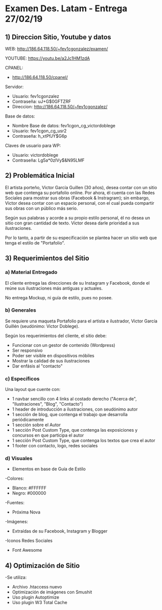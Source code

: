 # Examen Des. Latam - Entrega 27/02/19

## 1) Direccion Sitio, Youtube y datos

WEB:
http://186.64.118.50/~fev1cgonzalez/examen/

YOUTUBE:
https://youtu.be/a2Jc1HM1zdA

CPANEL:
* http://186.64.118.50/cpanel/

Servidor:
* Usuario: fev1cgonzalez
* Contraseña:	uJ+G$0GFTZRF
* Direccion: http://186.64.118.50/~fev1cgonzalez/

Base de datos:
* Nombre Base de datos: fev1cgon_cg_victordoblege
* Usuario: fev1cgon_cg_usr2
* Contraseña: h_xtPfJY$G6p

Claves de usuario para WP:
* Usuario: victordoblege
* Contraseña:	Lg5a*0zIVy$&N95LMF

## 2) Problemática Inicial

El artista porteño, Victor García Guillen (30 años), desea contar con un sitio web que contenga su portafolio online. Por ahora, él cuenta con las Redes Sociales para mostrar sus obras (Facebook & Instragram); sin embargo, Victor desea contar con un espacio personal, con el cual pueda compartir sus obras con un público más serio.

Según sus palabras y acorde a su propio estilo personal, él no desea un sitio con gran cantidad de texto. Victor desea darle prioridad a sus ilustraciones.

Por lo tanto, a partir de su especificación se plantea hacer un sitio web que tenga el estilo de "Portafolio".

## 3) Requerimientos del Sitio

### a) Material Entregado

El cliente entrega las direcciones de su Instagram y Facebook, donde el reúne sus ilustraciones más antiguas y actuales.

No entrega Mockup, ni guía de estilo, pues no posee.

### b) Generales

Se requiere una maqueta Portafolio para el artista e ilustrador, Victor García Guillén (seudónimo: Victor Doblege).

Según los requerimientos del cliente, el sitio debe:

* Funcionar con un gestor de contenido (Wordpress)
* Ser responsivo
* Poder ser visible en dispositivos móbiles
* Mostrar la calidad de sus ilustraciones
* Dar enfásis al "contacto"

### c) Específicos

Una layout que cuente con:

* 1 navbar sencillo con 4 links al costado derecho ("Acerca de", "Ilustraciones", "Blog", "Contacto")
* 1 header de introducción a ilustraciones, con seudónimo autor
* 1 sección de blog, que contenga el trabajo que desarrolla periódicamente
* 1 sección sobre el Autor
* 1 sección Post Custom Type, que contenga las exposiciones y concursos en que participa el autor
* 1 sección Post Custom Type, que contenga los textos que crea el autor
* 1 footer con contacto, logo, redes sociales

### d) Visuales

* Elementos en base de Guía de Estilo

-Colores:
* Blanco: #FFFFFF
* Negro: #000000

-Fuentes:
* Próxima Nova

-Imágenes:

* Extraídas de su Facebook, Instagram y Blogger


-Iconos Redes Sociales
* Font Awesome

## 4) Optimización de Sitio

-Se utiliza:
* Archivo .htaccess nuevo
* Optimización de imágenes con Smushit
* Uso plugin Autoptimize
* Uso plugin W3 Total Cache
